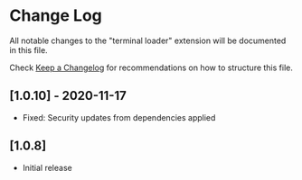 # Change Log

All notable changes to the "terminal loader" extension will be documented in this file.

Check [Keep a Changelog](http://keepachangelog.com/) for recommendations on how to structure this file.

## [1.0.10] - 2020-11-17

- Fixed: Security updates from dependencies applied

## [1.0.8]

- Initial release

